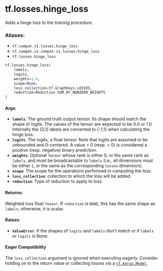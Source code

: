 <div itemscope itemtype="http://developers.google.com/ReferenceObject">
<meta itemprop="name" content="tf.losses.hinge_loss" />
<meta itemprop="path" content="Stable" />
</div>

# tf.losses.hinge_loss

Adds a hinge loss to the training procedure.

### Aliases:

* `tf.compat.v1.losses.hinge_loss`
* `tf.compat.v2.compat.v1.losses.hinge_loss`
* `tf.losses.hinge_loss`

``` python
tf.losses.hinge_loss(
    labels,
    logits,
    weights=1.0,
    scope=None,
    loss_collection=tf.GraphKeys.LOSSES,
    reduction=Reduction.SUM_BY_NONZERO_WEIGHTS
)
```

<!-- Placeholder for "Used in" -->


#### Args:


* <b>`labels`</b>: The ground truth output tensor. Its shape should match the shape of
  logits. The values of the tensor are expected to be 0.0 or 1.0. Internally
  the {0,1} labels are converted to {-1,1} when calculating the hinge loss.
* <b>`logits`</b>: The logits, a float tensor. Note that logits are assumed to be
  unbounded and 0-centered. A value > 0 (resp. < 0) is considered a positive
  (resp. negative) binary prediction.
* <b>`weights`</b>: Optional `Tensor` whose rank is either 0, or the same rank as
  `labels`, and must be broadcastable to `labels` (i.e., all dimensions must
  be either `1`, or the same as the corresponding `losses` dimension).
* <b>`scope`</b>: The scope for the operations performed in computing the loss.
* <b>`loss_collection`</b>: collection to which the loss will be added.
* <b>`reduction`</b>: Type of reduction to apply to loss.


#### Returns:

Weighted loss float `Tensor`. If `reduction` is `NONE`, this has the same
shape as `labels`; otherwise, it is scalar.



#### Raises:


* <b>`ValueError`</b>: If the shapes of `logits` and `labels` don't match or
  if `labels` or `logits` is None.



#### Eager Compatibility
The `loss_collection` argument is ignored when executing eagerly. Consider
holding on to the return value or collecting losses via a <a href="../../tf/keras/Model.md"><code>tf.keras.Model</code></a>.

